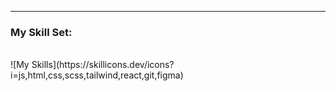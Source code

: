 ---

### My Skill Set:
<br>
![My Skills](https://skillicons.dev/icons?i=js,html,css,scss,tailwind,react,git,figma)




[mail]: falin.2025@mail.ru

<br>
<br>
